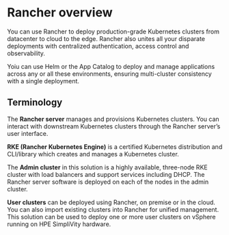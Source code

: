 # Rancher overview

You can use Rancher to deploy production-grade Kubernetes clusters from datacenter to cloud to the edge.
Rancher also unites all your disparate deployments with centralized authentication, access control and observability.

Yoiu can use Helm or the App Catalog to deploy and manage applications across any or all these environments, ensuring multi-cluster consistency with a single deployment.


## Terminology

The **Rancher server** manages and provisions Kubernetes clusters. You can interact with downstream Kubernetes clusters through the Rancher server’s user interface.

**RKE (Rancher Kubernetes Engine)** is a certified Kubernetes distribution and CLI/library which creates and manages a Kubernetes cluster.

The **Admin cluster** in this solution is a highly available, three-node RKE cluster with load balancers and support 
services including DHCP. The Rancher server software is deployed on each of the nodes in the admin cluster.

**User clusters** can be deployed using Rancher, on premise or in the cloud. You can also import existing clusters into
Rancher for unified management. This solution can be used to deploy one or more user clusters on vSphere
running on HPE SimpliVity hardware.

